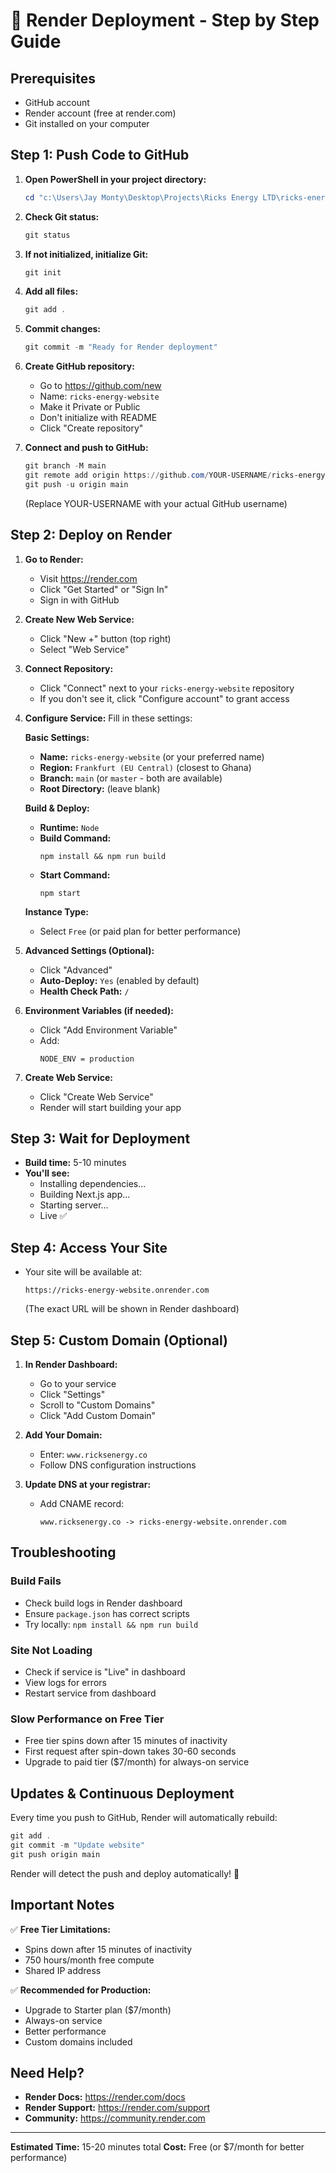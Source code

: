 # 🚀 Render Deployment - Step by Step Guide

## Prerequisites
- GitHub account
- Render account (free at render.com)
- Git installed on your computer

## Step 1: Push Code to GitHub

1. **Open PowerShell in your project directory:**
   ```powershell
   cd "c:\Users\Jay Monty\Desktop\Projects\Ricks Energy LTD\ricks-energy-website"
   ```

2. **Check Git status:**
   ```powershell
   git status
   ```

3. **If not initialized, initialize Git:**
   ```powershell
   git init
   ```

4. **Add all files:**
   ```powershell
   git add .
   ```

5. **Commit changes:**
   ```powershell
   git commit -m "Ready for Render deployment"
   ```

6. **Create GitHub repository:**
   - Go to https://github.com/new
   - Name: `ricks-energy-website`
   - Make it Private or Public
   - Don't initialize with README
   - Click "Create repository"

7. **Connect and push to GitHub:**
   ```powershell
   git branch -M main
   git remote add origin https://github.com/YOUR-USERNAME/ricks-energy-website.git
   git push -u origin main
   ```
   (Replace YOUR-USERNAME with your actual GitHub username)

## Step 2: Deploy on Render

1. **Go to Render:**
   - Visit https://render.com
   - Click "Get Started" or "Sign In"
   - Sign in with GitHub

2. **Create New Web Service:**
   - Click "New +" button (top right)
   - Select "Web Service"

3. **Connect Repository:**
   - Click "Connect" next to your `ricks-energy-website` repository
   - If you don't see it, click "Configure account" to grant access

4. **Configure Service:**
   Fill in these settings:
   
   **Basic Settings:**
   - **Name:** `ricks-energy-website` (or your preferred name)
   - **Region:** `Frankfurt (EU Central)` (closest to Ghana)
   - **Branch:** `main` (or `master` - both are available)
   - **Root Directory:** (leave blank)
   
   **Build & Deploy:**
   - **Runtime:** `Node`
   - **Build Command:** 
     ```
     npm install && npm run build
     ```
   - **Start Command:**
     ```
     npm start
     ```
   
   **Instance Type:**
   - Select `Free` (or paid plan for better performance)

5. **Advanced Settings (Optional):**
   - Click "Advanced"
   - **Auto-Deploy:** `Yes` (enabled by default)
   - **Health Check Path:** `/`

6. **Environment Variables (if needed):**
   - Click "Add Environment Variable"
   - Add:
     ```
     NODE_ENV = production
     ```

7. **Create Web Service:**
   - Click "Create Web Service"
   - Render will start building your app

## Step 3: Wait for Deployment

- **Build time:** 5-10 minutes
- **You'll see:**
  - Installing dependencies...
  - Building Next.js app...
  - Starting server...
  - Live ✅

## Step 4: Access Your Site

- Your site will be available at:
  ```
  https://ricks-energy-website.onrender.com
  ```
  (The exact URL will be shown in Render dashboard)

## Step 5: Custom Domain (Optional)

1. **In Render Dashboard:**
   - Go to your service
   - Click "Settings"
   - Scroll to "Custom Domains"
   - Click "Add Custom Domain"

2. **Add Your Domain:**
   - Enter: `www.ricksenergy.co`
   - Follow DNS configuration instructions

3. **Update DNS at your registrar:**
   - Add CNAME record:
     ```
     www.ricksenergy.co -> ricks-energy-website.onrender.com
     ```

## Troubleshooting

### Build Fails
- Check build logs in Render dashboard
- Ensure `package.json` has correct scripts
- Try locally: `npm install && npm run build`

### Site Not Loading
- Check if service is "Live" in dashboard
- View logs for errors
- Restart service from dashboard

### Slow Performance on Free Tier
- Free tier spins down after 15 minutes of inactivity
- First request after spin-down takes 30-60 seconds
- Upgrade to paid tier ($7/month) for always-on service

## Updates & Continuous Deployment

Every time you push to GitHub, Render will automatically rebuild:

```powershell
git add .
git commit -m "Update website"
git push origin main
```

Render will detect the push and deploy automatically! 🎉

## Important Notes

✅ **Free Tier Limitations:**
- Spins down after 15 minutes of inactivity
- 750 hours/month free compute
- Shared IP address

✅ **Recommended for Production:**
- Upgrade to Starter plan ($7/month)
- Always-on service
- Better performance
- Custom domains included

## Need Help?

- **Render Docs:** https://render.com/docs
- **Render Support:** https://render.com/support
- **Community:** https://community.render.com

---

**Estimated Time:** 15-20 minutes total
**Cost:** Free (or $7/month for better performance)

